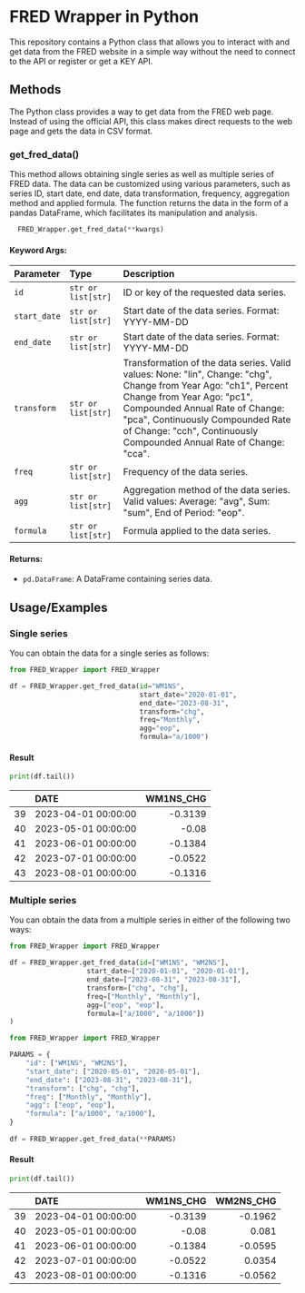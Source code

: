 # FRED Wrapper in Python

This repository contains a Python class that allows you to interact with and get data from the FRED website in a simple way without the need to connect to the API or register or get a KEY API.

## Methods

The Python class provides a way to get data from the FRED web page. Instead of using the official API, this class makes direct requests to the web page and gets the data in CSV format.

### get_fred_data()

This method allows obtaining single series as well as multiple series of FRED data. The data can be customized using various parameters, such as series ID, start date, end date, data transformation, frequency, aggregation method and applied formula. The function returns the data in the form of a pandas DataFrame, which facilitates its manipulation and analysis.

```python
  FRED_Wrapper.get_fred_data(**kwargs)
```

#### Keyword Args:

| Parameter | Type     | Description                |
| :-------- | :------- | :------------------------- |
| `id` | `str or list[str]` | ID or key of the requested data series. |
| `start_date` | `str or list[str]` | Start date of the data series. Format: YYYY-MM-DD |
| `end_date` | `str or list[str]` | Start date of the data series. Format: YYYY-MM-DD |
| `transform` | `str or list[str]` | Transformation of the data series. Valid values: None: "lin", Change: "chg", Change from Year Ago: "ch1", Percent Change from Year Ago: "pc1", Compounded Annual Rate of Change: "pca", Continuously Compounded Rate of Change: "cch", Continuously Compounded Annual Rate of Change: "cca".|
| `freq` | `str or list[str]` | Frequency of the data series. |
| `agg` | `str or list[str]` | Aggregation method of the data series. Valid values: Average: "avg", Sum: "sum", End of Period: "eop".|
| `formula` | `str or list[str]` | Formula applied to the data series. |

#### Returns:
- `pd.DataFrame`: A DataFrame containing series data.

## Usage/Examples

### Single series

You can obtain the data for a single series as follows:

```python
from FRED_Wrapper import FRED_Wrapper

df = FRED_Wrapper.get_fred_data(id="WM1NS",
								start_date="2020-01-01",
								end_date="2023-08-31",
								transform="chg",
								freq="Monthly",
								agg="eop",
								formula="a/1000")
```

#### Result

```python
print(df.tail())
```

|    | DATE                |   WM1NS_CHG |
|---:|:--------------------|------------:|
| 39 | 2023-04-01 00:00:00 |     -0.3139 |
| 40 | 2023-05-01 00:00:00 |     -0.08   |
| 41 | 2023-06-01 00:00:00 |     -0.1384 |
| 42 | 2023-07-01 00:00:00 |     -0.0522 |
| 43 | 2023-08-01 00:00:00 |     -0.1316 |

### Multiple series

You can obtain the data from a multiple series in either of the following two ways:

```python
from FRED_Wrapper import FRED_Wrapper

df = FRED_Wrapper.get_fred_data(id=["WM1NS", "WM2NS"],
                   start_date=["2020-01-01", "2020-01-01"],
                   end_date=["2023-08-31", "2023-08-31"],
                   transform=["chg", "chg"],
                   freq=["Monthly", "Monthly"],
                   agg=["eop", "eop"],
                   formula=["a/1000", "a/1000"])
)
```

```python
from FRED_Wrapper import FRED_Wrapper

PARAMS = {  
    "id": ["WM1NS", "WM2NS"],  
    "start_date": ["2020-05-01", "2020-05-01"],  
    "end_date": ["2023-08-31", "2023-08-31"],
    "transform": ["chg", "chg"],  
    "freq": ["Monthly", "Monthly"],  
    "agg": ["eop", "eop"],  
    "formula": ["a/1000", "a/1000"],  
}  
  
df = FRED_Wrapper.get_fred_data(**PARAMS)
```

#### Result

```python
print(df.tail())
```

|    | DATE                |   WM1NS_CHG |   WM2NS_CHG |
|---:|:--------------------|------------:|------------:|
| 39 | 2023-04-01 00:00:00 |     -0.3139 |     -0.1962 |
| 40 | 2023-05-01 00:00:00 |     -0.08   |      0.081  |
| 41 | 2023-06-01 00:00:00 |     -0.1384 |     -0.0595 |
| 42 | 2023-07-01 00:00:00 |     -0.0522 |      0.0354 |
| 43 | 2023-08-01 00:00:00 |     -0.1316 |     -0.0562 |
